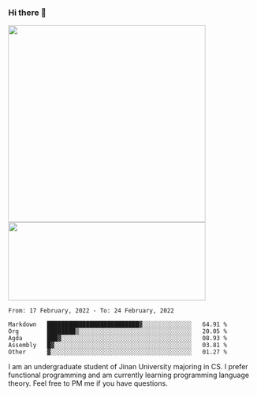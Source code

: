 ### Hi there 👋

<!--
**pe200012/pe200012** is a ✨ _special_ ✨ repository because its `README.md` (this file) appears on your GitHub profile.

Here are some ideas to get you started:

- 🔭 I’m currently working on ...
- 🌱 I’m currently learning ...
- 👯 I’m looking to collaborate on ...
- 🤔 I’m looking for help with ...
- 💬 Ask me about ...
- 📫 How to reach me: ...
- 😄 Pronouns: ...
- ⚡ Fun fact: ...
-->
<p>
    <img width="400em" src="https://github-readme-stats.vercel.app/api?username=pe200012&show_icons=true&icon_color=f44336&title_color=757de8">
    <img width="400em" height="159em" src="https://github-readme-stats.vercel.app/api/top-langs/?username=pe200012&hide=html,cmake,css&title_color=757de8&layout=compact">
</p>

<!--START_SECTION:waka-->
```text
From: 17 February, 2022 - To: 24 February, 2022

Markdown   ██████████████████████████▓░░░░░░░░░░░░░░   64.91 % 
Org        ████████▒░░░░░░░░░░░░░░░░░░░░░░░░░░░░░░░░   20.05 % 
Agda       ███▓░░░░░░░░░░░░░░░░░░░░░░░░░░░░░░░░░░░░░   08.93 % 
Assembly   █▓░░░░░░░░░░░░░░░░░░░░░░░░░░░░░░░░░░░░░░░   03.81 % 
Other      ▓░░░░░░░░░░░░░░░░░░░░░░░░░░░░░░░░░░░░░░░░   01.27 % 
```
<!--END_SECTION:waka-->

I am an undergraduate student of Jinan University majoring in CS. I prefer functional programming and am currently learning programming language theory. Feel free to PM me if you have questions.
